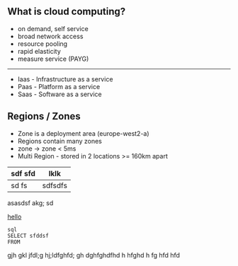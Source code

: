 ## What is cloud computing?
- on demand, self service
- broad network access
- resource pooling
- rapid elasticity
- measure service (PAYG)
---
- Iaas - Infrastructure as a service
- Paas - Platform as a service
- Saas - Software as a service

## Regions / Zones
- Zone is a deployment area (europe-west2-a)
- Regions contain many zones
- zone -> zone < 5ms
- Multi Region - stored in 2 locations >= 160km apart

| sdf sfd | lklk |
|------|-------|
| sd fs|sdfsdfs|sdfsdfs

asasdsf akg; sd
 
  [hello](../../hello.md)
 
 

    sql 
    SELECT sfddsf
    FROM 

gjh gkl jfdl;g hj;ldfghfd;
    gh dghfghdfhd
    h hfghd
    h fg hfd
    hfd

<!--stackedit_data:
eyJoaXN0b3J5IjpbLTcxODUxMDY3OSw5MjExNzM4ODIsLTk0Nz
M5MDY0Nyw1MDc5NzUwOCwtNDI5OTc1MTcsMTM1NzgxMTA5LC0x
Njk2NDE5NzhdfQ==
-->
